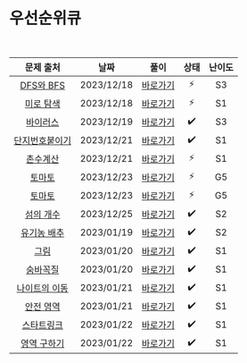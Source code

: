 # 우선순위큐

<br>

|                       문제 출처                        |    날짜    |         풀이          | 상태 | 난이도 |
| :----------------------------------------------------: | :--------: | :-------------------: | :--: | :----: |
|   [DFS와 BFS](https://www.acmicpc.net/problem/1260)    | 2023/12/18 | [바로가기](./1260.js) |  ⚡  |   S3   |
|   [미로 탐색](https://www.acmicpc.net/problem/2178)    | 2023/12/18 | [바로가기](./2178.js) |  ⚡  |   S1   |
|    [바이러스](https://www.acmicpc.net/problem/2606)    | 2023/12/19 | [바로가기](./2606.js) |  ✔️  |   S3   |
| [단지번호붙이기](https://www.acmicpc.net/problem/2667) | 2023/12/21 | [바로가기](./2667.js) |  ✔️  |   S1   |
|    [촌수계산](https://www.acmicpc.net/problem/2644)    | 2023/12/21 | [바로가기](./2644.js) |  ⚡  |   S1   |
|     [토마토](https://www.acmicpc.net/problem/7576)     | 2023/12/23 | [바로가기](./7576.js) |  ⚡  |   G5   |
|     [토마토](https://www.acmicpc.net/problem/7569)     | 2023/12/23 | [바로가기](./7569.js) |  ⚡  |   G5   |
|   [섬의 개수](https://www.acmicpc.net/problem/4963)    | 2023/12/25 | [바로가기](./4963.js) |  ✔️  |   S2   |
|  [유기농 배추](https://www.acmicpc.net/problem/1012)   | 2023/01/19 | [바로가기](./1012.js) |  ✔️  |   S2   |
|      [그림](https://www.acmicpc.net/problem/1926)      | 2023/01/20 | [바로가기](./1926.js) |  ✔️  |   S1   |
|    [숨바꼭질](https://www.acmicpc.net/problem/1697)    | 2023/01/20 | [바로가기](./1697.js) |  ✔️  |   S1   |
| [나이트의 이동](https://www.acmicpc.net/problem/7562)  | 2023/01/21 | [바로가기](./7562.js) |  ✔️  |   S1   |
|   [안전 영역](https://www.acmicpc.net/problem/2468)    | 2023/01/21 | [바로가기](./2468.js) |  ✔️  |   S1   |
|   [스타트링크](https://www.acmicpc.net/problem/5014)   | 2023/01/22 | [바로가기](./5014.js) |  ✔️  |   S1   |
|  [영역 구하기](https://www.acmicpc.net/problem/2583)   | 2023/01/22 | [바로가기](./2583.js) |  ✔️  |   S1   |
